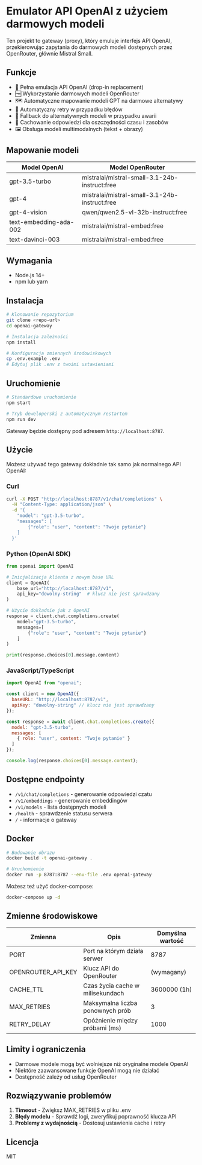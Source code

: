 # Emulator API OpenAI z użyciem darmowych modeli

Ten projekt to gateway (proxy), który emuluje interfejs API OpenAI, przekierowując zapytania do darmowych modeli dostępnych przez OpenRouter, głównie Mistral Small.

## Funkcje

- 🔄 Pełna emulacja API OpenAI (drop-in replacement)
- 🆓 Wykorzystanie darmowych modeli OpenRouter
- 🗺️ Automatyczne mapowanie modeli GPT na darmowe alternatywy
- 🔄 Automatyczny retry w przypadku błędów
- 🔀 Fallback do alternatywnych modeli w przypadku awarii
- 💾 Cachowanie odpowiedzi dla oszczędności czasu i zasobów
- 🖼️ Obsługa modeli multimodalnych (tekst + obrazy)

## Mapowanie modeli

| Model OpenAI | Model OpenRouter |
|--------------|------------------|
| gpt-3.5-turbo | mistralai/mistral-small-3.1-24b-instruct:free |
| gpt-4 | mistralai/mistral-small-3.1-24b-instruct:free |
| gpt-4-vision | qwen/qwen2.5-vl-32b-instruct:free |
| text-embedding-ada-002 | mistralai/mistral-embed:free |
| text-davinci-003 | mistralai/mistral-embed:free |


## Wymagania

- Node.js 14+
- npm lub yarn

## Instalacja

```bash
# Klonowanie repozytorium
git clone <repo-url>
cd openai-gateway

# Instalacja zależności
npm install

# Konfiguracja zmiennych środowiskowych
cp .env.example .env
# Edytuj plik .env z twoimi ustawieniami
```

## Uruchomienie

```bash
# Standardowe uruchomienie
npm start

# Tryb deweloperski z automatycznym restartem
npm run dev
```

Gateway będzie dostępny pod adresem `http://localhost:8787`.

## Użycie

Możesz używać tego gateway dokładnie tak samo jak normalnego API OpenAI:

### Curl

```bash
curl -X POST "http://localhost:8787/v1/chat/completions" \
  -H "Content-Type: application/json" \
  -d '{
    "model": "gpt-3.5-turbo",
    "messages": [
        {"role": "user", "content": "Twoje pytanie"}
    ]
  }'
```

### Python (OpenAI SDK)

```python
from openai import OpenAI

# Inicjalizacja klienta z nowym base URL
client = OpenAI(
    base_url="http://localhost:8787/v1",
    api_key="dowolny-string"  # klucz nie jest sprawdzany
)

# Użycie dokładnie jak z OpenAI
response = client.chat.completions.create(
    model="gpt-3.5-turbo",
    messages=[
        {"role": "user", "content": "Twoje pytanie"}
    ]
)

print(response.choices[0].message.content)
```

### JavaScript/TypeScript

```javascript
import OpenAI from "openai";

const client = new OpenAI({
  baseURL: "http://localhost:8787/v1",
  apiKey: "dowolny-string" // klucz nie jest sprawdzany
});

const response = await client.chat.completions.create({
  model: "gpt-3.5-turbo",
  messages: [
    { role: "user", content: "Twoje pytanie" }
  ]
});

console.log(response.choices[0].message.content);
```

## Dostępne endpointy

- `/v1/chat/completions` - generowanie odpowiedzi czatu
- `/v1/embeddings` - generowanie embeddingów
- `/v1/models` - lista dostępnych modeli
- `/health` - sprawdzenie statusu serwera
- `/` - informacje o gateway

## Docker

```bash
# Budowanie obrazu
docker build -t openai-gateway .

# Uruchomienie
docker run -p 8787:8787 --env-file .env openai-gateway
```

Możesz też użyć docker-compose:

```bash
docker-compose up -d
```

## Zmienne środowiskowe

| Zmienna | Opis | Domyślna wartość |
|---------|------|------------------|
| PORT | Port na którym działa serwer | 8787 |
| OPENROUTER_API_KEY | Klucz API do OpenRouter | (wymagany) |
| CACHE_TTL | Czas życia cache w milisekundach | 3600000 (1h) |
| MAX_RETRIES | Maksymalna liczba ponownych prób | 3 |
| RETRY_DELAY | Opóźnienie między próbami (ms) | 1000 |

## Limity i ograniczenia

- Darmowe modele mogą być wolniejsze niż oryginalne modele OpenAI
- Niektóre zaawansowane funkcje OpenAI mogą nie działać
- Dostępność zależy od usług OpenRouter

## Rozwiązywanie problemów

1. **Timeout** - Zwiększ MAX_RETRIES w pliku .env
2. **Błędy modelu** - Sprawdź logi, zweryfikuj poprawność klucza API
3. **Problemy z wydajnością** - Dostosuj ustawienia cache i retry

## Licencja

MIT
